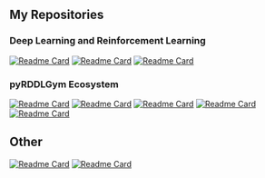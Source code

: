 ## My Repositories

### Deep Learning and Reinforcement Learning

[![Readme Card](https://github-readme-stats.vercel.app/api/pin/?username=mike-gimelfarb&repo=cascade-correlation-neural-networks)](https://github.com/mike-gimelfarb/cascade-correlation-neural-networks)
[![Readme Card](https://github-readme-stats.vercel.app/api/pin/?username=mike-gimelfarb&repo=deep-successor-features-for-transfer)](https://github.com/mike-gimelfarb/deep-successor-features-for-transfer)
[![Readme Card](https://github-readme-stats.vercel.app/api/pin/?username=mike-gimelfarb&repo=bayesian-reward-shaping)](https://github.com/mike-gimelfarb/bayesian-reward-shaping)

### pyRDDLGym Ecosystem

[![Readme Card](https://github-readme-stats.vercel.app/api/pin/?username=pyrddlgym-project&repo=pyRDDLGym)](https://github.com/pyrddlgym-project/pyRDDLGym)
[![Readme Card](https://github-readme-stats.vercel.app/api/pin/?username=pyrddlgym-project&repo=rddlrepository)](https://github.com/pyrddlgym-project/rddlrepository)
[![Readme Card](https://github-readme-stats.vercel.app/api/pin/?username=pyrddlgym-project&repo=pyRDDLGym-jax)](https://github.com/pyrddlgym-project/pyRDDLGym-jax)
[![Readme Card](https://github-readme-stats.vercel.app/api/pin/?username=pyrddlgym-project&repo=pyRDDLGym-rl)](https://github.com/pyrddlgym-project/pyRDDLGym-rl)
[![Readme Card](https://github-readme-stats.vercel.app/api/pin/?username=pyrddlgym-project&repo=pyRDDLGym-prost)](https://github.com/pyrddlgym-project/pyRDDLGym-prost)

## Other

[![Readme Card](https://github-readme-stats.vercel.app/api/pin/?username=mike-gimelfarb&repo=cocoa)](https://github.com/mike-gimelfarb/cocoa)
[![Readme Card](https://github-readme-stats.vercel.app/api/pin/?username=mike-gimelfarb&repo=numerical-integration)](https://github.com/mike-gimelfarb/numerical-integration)


<!--
**mike-gimelfarb/mike-gimelfarb** is a ✨ _special_ ✨ repository because its `README.md` (this file) appears on your GitHub profile.

Here are some ideas to get you started:

- 🔭 I’m currently working on ...
- 🌱 I’m currently learning ...
- 👯 I’m looking to collaborate on ...
- 🤔 I’m looking for help with ...
- 💬 Ask me about ...
- 📫 How to reach me: ...
- 😄 Pronouns: ...
- ⚡ Fun fact: ...
-->
